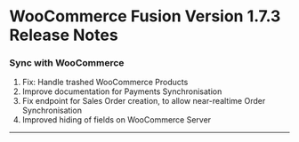 # WooCommerce Fusion Version 1.7.3 Release Notes

### Sync with WooCommerce
1. Fix: Handle trashed WooCommerce Products
2. Improve documentation for Payments Synchronisation
3. Fix endpoint for Sales Order creation, to allow near-realtime Order Synchronisation
4. Improved hiding of fields on WooCommerce Server
 
---
